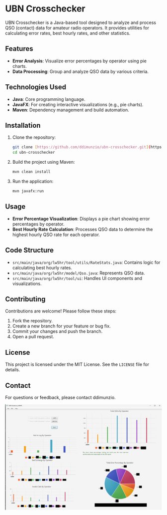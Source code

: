 # UBN Crosschecker

UBN Crosschecker is a Java-based tool designed to analyze and process QSO (contact) data for amateur radio operators. It provides utilities for calculating error rates, best hourly rates, and other statistics.

## Features

-   **Error Analysis**: Visualize error percentages by operator using pie charts.
-   **Data Processing**: Group and analyze QSO data by various criteria.

## Technologies Used

-   **Java**: Core programming language.
-   **JavaFX**: For creating interactive visualizations (e.g., pie charts).
-   **Maven**: Dependency management and build automation.

## Installation

1.  Clone the repository:
    ```bash
    git clone [https://github.com/ddimunzio/ubn-crosschecker.git](https://github.com/ddimunzio/ubn-crosschecker.git)
    cd ubn-crosschecker
    ```
2.  Build the project using Maven:
    ```bash
    mvn clean install
    ```
3.  Run the application:
    ```bash
    mvn javafx:run
    ```

## Usage

-   **Error Percentage Visualization**: Displays a pie chart showing error percentages by operator.
-   **Best Hourly Rate Calculation**: Processes QSO data to determine the highest hourly QSO rate for each operator.

## Code Structure

-   `src/main/java/org/lw5hr/tool/utils/RateStats.java`: Contains logic for calculating best hourly rates.
-   `src/main/java/org/lw5hr/model/Qso.java`: Represents QSO data.
-   `src/main/java/org/lw5hr/tool/ui`: Handles UI components and visualizations.

## Contributing

Contributions are welcome! Please follow these steps:

1.  Fork the repository.
2.  Create a new branch for your feature or bug fix.
3.  Commit your changes and push the branch.
4.  Open a pull request.

## License

This project is licensed under the MIT License. See the `LICENSE` file for details.

## Contact

For questions or feedback, please contact ddimunzio.

![Screenshot 2025-06-18 115339.png](images/Screenshot%202025-06-18%20115339.png)